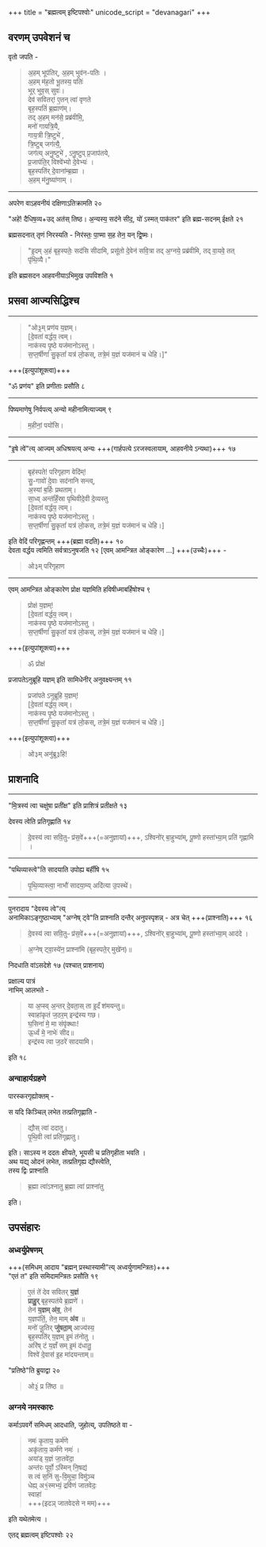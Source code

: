 +++
title = "ब्रह्मत्वम् इष्टिपश्वोः"
unicode_script = "devanagari"
+++

## वरणम् उपवेशनं च
वृतो जपति - 

> अ॒हम् भूप॑तिर्, अ॒हम् भुव॑न-पतिः ।  
> अ॒हम् म॑ह॒तो भू॒तस्य॒ पतिः॑  
> भूर् भुव॒स् सुवः॑।  
> देव॑ सवितर्! ए॒तन् त्वा॑ वृणते  
> बृह॒स्पतिं॑ ब्र॒ह्माण॑म्।   
> तद् अ॒हम् मन॑से॒ प्रब्र॑वीमि॒,  
> मनो॑ गायत्रि॒यै,  
> गाय॒त्री त्रि॒ष्टुभे॑ ,  
> त्रि॒ष्टुब् जग॑त्यै॒,  
> जग॑त्य् अनु॒ष्टुभे॑ , 
> ऽनु॒ष्टुप् प्र॒जाप॑तये,  
> प्र॒जाप॑ति॒र् विश्वे॑भ्यो दे॒वेभ्यः॑ ।  
> बृह॒स्पति॑र् दे॒वाना॑म्ब्र॒ह्मा ।  
> अ॒हम् म॑नु॒ष्या॑णाम् ।

____________
अपरेण वाऽहवनीयं दक्षिणाऽतिक्रामति २०

"अहे॑! दैधिष॒व्य+उद् अत॑स् तिष्ठ। अ॒न्यस्य॒ सद॑ने सीद॒, यो॑ ऽस्मत् पाक॑तर" इति ब्रह्म-सदनम् ईक्षते २१

ब्रह्मसदनात् तृणं निरस्यति - निर॑स्तः॒ पा॒प्मा स॒ह तेन॒ यन् द्वि॒ष्मः।

> "इ॒दम् अ॒हं बृह॒स्पतेः॒ सद॑सि सीदामि, प्रसू॑तो दे॒वेन॑ सवि॒त्रा
तद् अ॒ग्नये॒ प्रब्र॑वीमि, तद् वा॒यवे॒ तत् पृ॑थि॒व्यै।"  

इति ब्रह्मसदन आहवनीयाऽभिमुख उपविशति १

## प्रसवा आज्यसिद्धिश्च
____________
> "ओ३॒म् प्रण॑य य॒ज्ञम्।  
[दे॒वता॑ वर्द्धय॒ त्वम्।  
नाक॑स्य पृ॒ष्ठे यज॑मानोऽस्तु ।  
स॒प्त॒र्षीणां॑ सु॒कृतां॑ यत्र॑ लो॒कस्, तत्रे॒मं य॒ज्ञं यज॑मानं च धेहि।]"  

+++(इत्युपांशूक्त्वा)+++

"ॐ प्रण॑य" इति प्रणीताः प्रसौति ८

____________
पिष्यमाणेषु निर्वपत्य् अन्यो महीनामित्याज्यम् ९  

> म॒हीनां॒ पयो॑सि।  

____________
"इ॒षे त्वे॑"त्य् आज्यम् अधिश्रयत्य् अन्यः +++(गार्हपत्ये ऽरजस्वलायाम्, आहवनीये ऽन्यथा)+++ १७  

____________

> बृह॑स्पते! परिगृहाण वेदि॑म्!  
सु॒-गावो॑ दे॒वाः सद॑नानि सन्त्व्,  
अ॒स्यां ब॒र्हिः प्रथताम्।  
सा॒ध्व् अन्त॑र्हिं॒स्रा पृथिवीदे॒वी दे॒व्यस्तु  
[दे॒वता॑ वर्द्धय॒ त्वम्।  
नाक॑स्य पृ॒ष्ठे यज॑मानोऽस्तु ।  
स॒प्त॒र्षीणां॑ सु॒कृतां॑ यत्र॑ लो॒कस्, तत्रे॒मं य॒ज्ञं यज॑मानं च धेहि।]

इति वेदिं परिगृह्णन्तम् +++(ब्रह्मा वदति)+++ १०  
देवता वर्द्धय त्वमिति सर्वत्राऽनुषजति १२
[एवम् आमन्त्रित ओङ्कारेण …] +++(उच्चैः)+++ -  

> ओ३म् परि॑गृहाण

____________
एवम् आमन्त्रित ओङ्कारेण प्रोक्ष यज्ञमिति हविषीध्माबर्हिषोश्च ९  

> प्रोक्ष॑ य॒ज्ञम्!  
[दे॒वता॑ वर्द्धय॒ त्वम्।  
नाक॑स्य पृ॒ष्ठे यज॑मानोऽस्तु ।  
स॒प्त॒र्षीणां॑ सु॒कृतां॑ यत्र॑ लो॒कस्, तत्रे॒मं य॒ज्ञं यज॑मानं च धेहि।]  

+++(इत्युपांशूक्त्वा)+++

> ॐ प्रोक्ष॑



प्रजापतेऽनुब्रूहि यज्ञम् इति सामिधेनीर् अनुवक्ष्यन्तम् ११

> प्रजा॑पते ऽनुब्रूहि य॒ज्ञम्!  
[दे॒वता॑ वर्द्धय॒ त्वम्।  
नाक॑स्य पृ॒ष्ठे यज॑मानोऽस्तु ।  
स॒प्त॒र्षीणां॑ सु॒कृतां॑ यत्र॑ लो॒कस्, तत्रे॒मं य॒ज्ञं यज॑मानं च धेहि।]  

+++(इत्युपांशूक्त्वा)+++

> ओ३म् अनु॑ब्रू३हि!

## प्राशनादि
____________
"मि॒त्रस्य॑ त्वा चक्षु॑षा प्रती॑क्ष" इति प्राशित्रं प्रतीक्षते १३  

देवस्य त्वेति प्रतिगृह्णाति १४  

> दे॒वस्य॑ त्वा सवि॒तुᳶ प्र॑स॒वे॑+++(=अनुज्ञायां)+++,
ऽश्विनो॑र् बा॒हुभ्या॑म्,
पू॒ष्णो हस्ता॑भ्या॒म् प्रति॑ गृह्णामि ।


____________
"पथिव्यास्त्वे"ति सादयाति उपोह्य बर्हींषि १५

> पृ॒थि॒व्यास्त्वा॒ नाभौ॑ सादया॒म्य् अदि॑त्या उ॒पस्थे॑।

____________
पुनरादाय "देवस्य त्वे"त्य्  
अनामिकाऽङ्गुष्ठाभ्याम् "अग्नेष् ट्वे"ति प्राश्नाति दन्तैर् अनुपस्पृशन्न् - अत्र चेत् +++(प्राश्नाति)+++ १६  

> दे॒वस्य॑ त्वा सवि॒तुᳶ प्र॑स॒वे॑+++(=अनुज्ञायां)+++,
ऽश्विनो॑र् बा॒हुभ्या॑म्,
पू॒ष्णो हस्ता॑भ्या॒म् आद॑दे ।

> अ॒ग्नेष् ट्वा॒स्ये॑न॒ प्राश्ना॑मि (बृह॒स्पते॒र् मुखे॑न)॥

निदधाति वांऽसदेशे १७ (पश्चात् प्राशनाय)

प्रक्षाल्य पात्रं  
नाभिम् आलभते -  

> या अ॒प्स्व् अ॒न्तर् दे॒वता॒स् ता इ॒दँ श॑मयन्तु॥  
स्वाहा॑कृतं ज॒ठर॒म् इन्द्र॑स्य गछ।  
> घ॒सिना॑ मे॒ मा संपृ॑क्थाः!  
> ऊ॒र्ध्वं मे॒ नाभेः॑ सीद॥  
> इन्द्र॑स्य त्वा ज॒ठरे॑ सादयामि।

इति १८


### अन्वाहार्यग्रहणे
पारस्करगृह्योक्तम् -

स यदि किञ्चिल् लभेत तत्प्रतिगृह्णाति -

> द्यौस् त्वा॑ ददातु।  
पृ॒थि॒वी त्वा॑ प्रति॑गृह्णातु।

इति। साऽस्य न ददतः क्षीयते, भूयसी च प्रतिगृहीता भवति ।  
अथ यद्य् ओदनं लभेत, तत्प्रतिगृह्य द्यौस्त्वेति,  
तस्य द्विः प्राश्नाति

> ब्र॒ह्मा त्वा॑ऽश्नातु ब्र॒ह्मा त्वा॑ प्राश्ना॑तु

इति।

## उपसंहारः
### अध्वर्युप्रेषणम्
+++(समिधम् आदाय "ब्रह्मन् प्रस्थास्यामी"त्य् अध्वर्युणामन्त्रितः)+++   
"एतं त" इति समिदामन्त्रितः प्रसौति १९  

> ए॒तं ते॑ देव सवितर् **य॒ज्ञं  
> प्राहु॒र्** बृह॒स्पत॑ये ब्र॒ह्मणे॑ ।  
तेन॑ **य॒ज्ञम् अ॑व॒**, तेन॑  
> य॒ज्ञप॑तिं॒, तेन॒ माम् **अ॑व** ॥  
> मनो॑ जू॒तिर् **जु॑षता॒म्** आज्य॑स्य॒  
> बृह॒स्पति॑र् य॒ज्ञम् इ॒मं त॑नोतु ।  
> अरि॑ष् टं य॒ज्ञँ सम् इ॒मं द॑धातु॒  
> विश्वे॑ दे॒वास॑ इ॒ह मा॑दयन्ताम्॥ 

"प्रतिष्ठे"ति ब्रुयाद्वा २० 

> ओ३ं॒ प्र ति॑ष्ठ ॥


### अग्नये नमस्कारः
कर्माऽपवर्गे समिधम् आदधाति, जुहोत्य्, उपतिष्ठते वा - 

> नमः॑ कृ॒ताय॒ कर्म॑णे  
> अकृ॑ताय॒ कर्म॑णे नमः॑ ।  
> अया॑ड् य॒ज्ञं जा॒तवे॑दा॒  
> अन्त॑रः पूर्वो॒ ऽस्मिन् नि॒षद्य॑  
> स त्वं स॒निं सु-वि॒मुचा॒ विमु॑ञ्च  
> धेह्य् अ१॒॑स्मभ्यं॒ द्रवि॑णं जातवेदः॒  
> स्वाहा॑  
> +++(इदञ् जातवेदसे न मम)+++

इति यथेतमेत्य । 

एतद् ब्रह्मत्वम् इष्टिपश्वोः २२  

